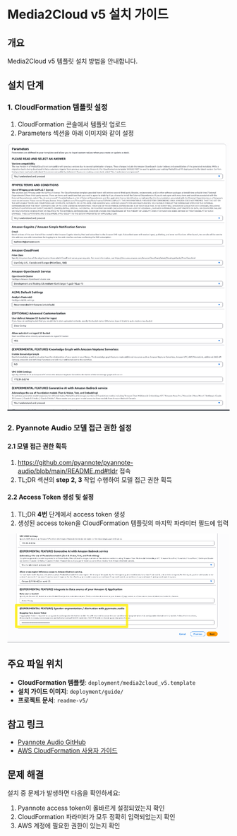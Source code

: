 # Media2Cloud v5 설치 가이드

## 개요
Media2Cloud v5 템플릿 설치 방법을 안내합니다.

## 설치 단계

### 1. CloudFormation 템플릿 설정

1. CloudFormation 콘솔에서 템플릿 업로드
2. Parameters 섹션을 아래 이미지와 같이 설정

![CloudFormation Template Parameters](deployment/guide/image_cf_template.png)

### 2. Pyannote Audio 모델 접근 권한 설정

#### 2.1 모델 접근 권한 획득
1. https://github.com/pyannote/pyannote-audio/blob/main/README.md#tldr 접속
2. TL;DR 섹션의 **step 2, 3** 작업 수행하여 모델 접근 권한 획득

#### 2.2 Access Token 생성 및 설정
1. TL;DR **4번** 단계에서 access token 생성
2. 생성된 access token을 CloudFormation 템플릿의 마지막 파라미터 필드에 입력

![Pyannote Access Token 설정](deployment/guide/image_pyannote.png)

## 주요 파일 위치

- **CloudFormation 템플릿**: `deployment/media2cloud_v5.template`
- **설치 가이드 이미지**: `deployment/guide/`
- **프로젝트 문서**: `readme-v5/`

## 참고 링크

- [Pyannote Audio GitHub](https://github.com/pyannote/pyannote-audio/blob/main/README.md#tldr)
- [AWS CloudFormation 사용자 가이드](https://docs.aws.amazon.com/cloudformation/)

## 문제 해결

설치 중 문제가 발생하면 다음을 확인하세요:

1. Pyannote access token이 올바르게 설정되었는지 확인
2. CloudFormation 파라미터가 모두 정확히 입력되었는지 확인
3. AWS 계정에 필요한 권한이 있는지 확인
